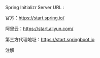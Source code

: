 Spring Initializr Server URL : 

官方：https://start.spring.io/

阿里云：https://start.aliyun.com/

第三方代理地址：https://start.springboot.io

注解
